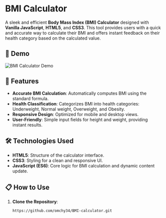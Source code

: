 # BMI Calculator

A sleek and efficient **Body Mass Index (BMI) Calculator** designed with **Vanilla JavaScript**, **HTML5**, and **CSS3**. This tool provides users with a quick and accurate way to calculate their BMI and offers instant feedback on their health category based on the calculated value.

## 📸 Demo

![BMI Calculator Demo](screenshot.png)

## 🚀 Features

- **Accurate BMI Calculation**: Automatically computes BMI using the standard formula.
- **Health Classification**: Categorizes BMI into health categories: Underweight, Normal weight, Overweight, and Obesity.
- **Responsive Design**: Optimized for mobile and desktop views.
- **User-Friendly**: Simple input fields for height and weight, providing instant results.

## 🛠️ Technologies Used

- **HTML5**: Structure of the calculator interface.
- **CSS3**: Styling for a clean and responsive UI.
- **JavaScript (ES6)**: Core logic for BMI calculation and dynamic content update.

## 📋 How to Use

1. **Clone the Repository**:
   ```bash
   https://github.com/omchy34/BMI-calculator.git
